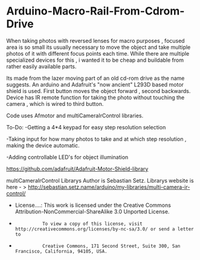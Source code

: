 # Arduino-Macro-Rail-From-Cdrom-Drive

When taking photos with reversed lenses for macro purposes , focused area is so small its usually necessary to move the object and take multiple photos of it with different focus points each time. While there are multiple specialized devices for this , i wanted it to be cheap and buildable from rather easily available parts.

Its made from the lazer moving part of an old cd-rom drive as the name suggests. An arduino and Adafruit's "now ancient" L293D based motor shield is used. First button moves the object forward , second backwards. Device has IR remote function for taking the photo without touching the camera , which is wired to third button.

Code uses Afmotor and multiCameraIrControl libraries.

To-Do:
-Getting a 4*4 keypad for easy step resolution selection

-Taking input for how many photos to take and at which step resolution , making the device automatic.

-Adding controllable LED's for object illumination

https://github.com/adafruit/Adafruit-Motor-Shield-library

multiCameraIrControl Librarys Author is Sebastian Setz. 
Librarys website is here - > http://sebastian.setz.name/arduino/my-libraries/multi-camera-ir-control/

* License....:  This work is licensed under the Creative Commons Attribution-NonCommercial-ShareAlike 3.0 Unported License.
*               To view a copy of this license, visit http://creativecommons.org/licenses/by-nc-sa/3.0/ or send a letter to
*               Creative Commons, 171 Second Street, Suite 300, San Francisco, California, 94105, USA.
